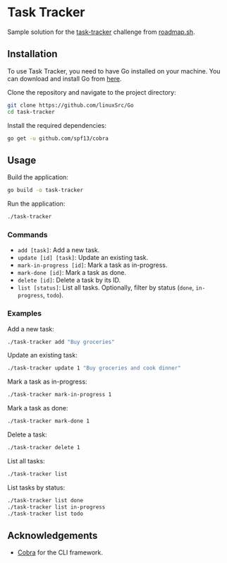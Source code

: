 # Task Tracker

Sample solution for the [task-tracker](https://roadmap.sh/projects/task-tracker) challenge from [roadmap.sh](https://roadmap.sh/).

## Installation

To use Task Tracker, you need to have Go installed on your machine. You can download and install Go from [here](https://golang.org/dl/).

Clone the repository and navigate to the project directory:

```sh
git clone https://github.com/linuxSrc/Go
cd task-tracker
```

Install the required dependencies:

```sh
go get -u github.com/spf13/cobra
```

## Usage

Build the application:

```sh
go build -o task-tracker
```

Run the application:

```sh
./task-tracker
```

### Commands

- `add [task]`: Add a new task.
- `update [id] [task]`: Update an existing task.
- `mark-in-progress [id]`: Mark a task as in-progress.
- `mark-done [id]`: Mark a task as done.
- `delete [id]`: Delete a task by its ID.
- `list [status]`: List all tasks. Optionally, filter by status (`done`, `in-progress`, `todo`).

### Examples

Add a new task:

```sh
./task-tracker add "Buy groceries"
```

Update an existing task:

```sh
./task-tracker update 1 "Buy groceries and cook dinner"
```

Mark a task as in-progress:

```sh
./task-tracker mark-in-progress 1
```

Mark a task as done:

```sh
./task-tracker mark-done 1
```

Delete a task:

```sh
./task-tracker delete 1
```

List all tasks:

```sh
./task-tracker list
```

List tasks by status:

```sh
./task-tracker list done
./task-tracker list in-progress
./task-tracker list todo
```

## Acknowledgements

- [Cobra](https://github.com/spf13/cobra) for the CLI framework.
